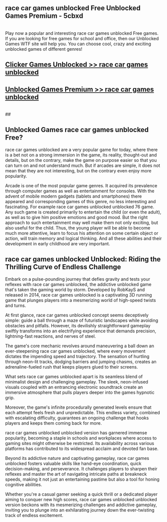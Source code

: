 ## race car games unblocked Free Unblocked Games Premium - 5cbxd <br>
<br>
Play now a popular and interesting race car games unblocked Free games. If you are looking for free games for school and office, then our Unblocked Games WTF site will help you. You can choose cool, crazy and exciting unblocked games of different genres!


##  [Clicker Games Unblocked >> race car games unblocked](http://freeplayer.one?title=race_car_games_unblocked&ref=05)

##  [Unblocked Games Premium >> race car games unblocked](http://freeplayer.one?title=race_car_games_unblocked&ref=05)
  <br>
  ##



## Unblocked Games race car games unblocked Free?

race car games unblocked are a very popular game for today, where there is a bet not on a strong immersion in the game, its reality, thought-out and details, but on the contrary, make the game on purpose easier so that you can turn on and not understand much. But if arcades are simple, it does not mean that they are not interesting, but on the contrary even enjoy more popularity.

Arcade is one of the most popular game genres. It acquired its prevalence through computer games as well as entertainment for consoles. With the advent of mobile modern gadgets (tablets and smartphones) there appeared and corresponding games of this genre, no less interesting and fascinating. For example race car games unblocked unblocked 76 game. Any such game is created primarily to entertain the child (or even the adult), as well as to give him positive emotions and good mood. But the right approach to such entertainment may well make them not only exciting, but also useful for the child. Thus, the young player will be able to become much more attentive, learn to focus his attention on some certain object or action, will train memory and logical thinking. And all these abilities and their development in early childhood are very important.

##  race car games unblocked Unblocked: Riding the Thrilling Curve of Endless Challenge

Embark on a pulse-pounding journey that defies gravity and tests your reflexes with race car games unblocked, the addictive unblocked game that's taken the gaming world by storm. Developed by RobKayS and released in 2014, race car games unblocked is a captivating 3D running game that plunges players into a mesmerizing world of high-speed twists and turns.

At first glance, race car games unblocked concept seems deceptively simple: guide a ball through a maze of futuristic landscapes while avoiding obstacles and pitfalls. However, its devilishly straightforward gameplay swiftly transforms into an electrifying experience that demands precision, lightning-fast reactions, and nerves of steel.

The game's core mechanic revolves around maneuvering a ball down an ever-steepening race car games unblocked, where every movement dictates the impending speed and trajectory. The sensation of hurtling through neon-lit tracks, dodging barriers and jumping chasms, creates an adrenaline-fueled rush that keeps players glued to their screens.

What sets race car games unblocked apart is its seamless blend of minimalist design and challenging gameplay. The sleek, neon-infused visuals coupled with an entrancing electronic soundtrack create an immersive atmosphere that pulls players deeper into the games hypnotic grip.

Moreover, the game's infinite procedurally generated levels ensure that each attempt feels fresh and unpredictable. This endless variety, combined with escalating difficulty, guarantees an ongoing challenge that hooks players and keeps them coming back for more.

race car games unblocked unblocked version has garnered immense popularity, becoming a staple in schools and workplaces where access to gaming sites might otherwise be restricted. Its availability across various platforms has contributed to its widespread acclaim and devoted fan base.

Beyond its addictive nature and captivating gameplay, race car games unblocked fosters valuable skills like hand-eye coordination, quick decision-making, and perseverance. It challenges players to sharpen their reflexes and master the art of navigating intricate paths at breakneck speeds, making it not just an entertaining pastime but also a tool for honing cognitive abilities.

Whether you're a casual gamer seeking a quick thrill or a dedicated player aiming to conquer new high scores, race car games unblocked unblocked version beckons with its mesmerizing challenges and addictive gameplay, inviting you to plunge into an exhilarating journey down the ever-twisting track of endless excitement.